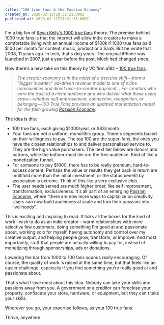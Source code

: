 ```yaml
---
title: "100 true fans & the Passion Economy"
created_at: 2020-02-12T20:32:21.000Z
published_at: 2020-02-12T21:31:33.000Z
---
```

I'm a big fan of [Kevin Kelly's 1000 true fans](https://kk.org/thetechnium/1000-true-fans/) theory. The premise behind 1000 true fans is that the internet will allow indie creators to make a comfortable living with an annual income of $100k if 1000 true fans paid $100 per month for content, music, product or a SaaS. But he wrote that 2008, 11 years ago. In tech, that's dog years. The original iPhone was launched in 2007, just a year before his post. Much had changed since.

  

Now there's a new take on this theory by VC firm a16z – [100 true fans](https://a16z.com/2020/02/06/100-true-fans/).

  

> _The creator economy is in the midst of a decisive shift—from a “bigger is better,” ad-driven revenue model to one of niche communities and direct user-to-creator payment... For creators who earn the trust of a niche audience and who deliver what those users crave—whether self-improvement, connection, recognition, or belonging—100 True Fans provides an updated monetization model for the fast-growing_ [_Passion Economy_](https://a16z.com/2019/10/08/passion-economy/)_._

  

The idea is this:

*   100 true fans, each giving $1000/year, or $83/month
*   Your fans are not a uniform, monolithic group. There's segments based on their willingness to pay. The top 100 are the super-fans, the ones you have the closest relationships to and deliver personalised service to. They are the high value purchasers. The next tier below are donors and patrons, while the bottom-most tier are the free audience. Kind of like a monetization funnel.
*   For someone to pay $1000, there has to be really premium, hard-to-access content. Perhaps the value or results they get back in return are multifold more than the initial investment, or the status benefit by association is extreme. Think of this like a very exclusive club. 
*   The user needs served are much higher order, like self improvement, transformation, exclusiveness. It's all part of an emerging [Passion Economy](https://a16z.com/2019/10/08/passion-economy/), where "there are now more ways to capitalize on creativity. Users can now build audiences at scale and turn their passions into livelihoods".

  

This is exciting and inspiring to read. It ticks all the boxes for the kind of work I wish to do as an indie creator – warm relationships with more selective few customers, doing something I'm good at and passionate about, working solo for myself, having autonomy and control over my creative output, and helping people grow, transform, or improve. And most importantly, stuff that people are actually willing to pay for, instead of monetizing through sponsorships, ads or donations.

  

Lowering the bar from 1000 to 100 fans sounds really encouraging. Of course, the quality of work is raised at the same time, but that feels like an easier challenge, especially if you find something you're really good at and passionate about.

  

That's what I love most about this idea. Nobody can take your skills and passions away from you. A government or a creditor can foreclose your property, confiscate your store, hardware, or equipment, but they can't take your skills. 

  

Wherever you go, your expertise follows, as your 100 true fans. 

  

Thrive, anywhere.
